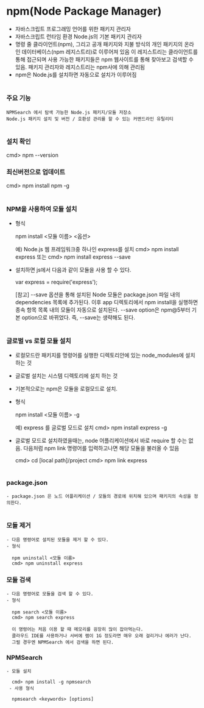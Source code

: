 # npm(Node Package Manager)
   - 자바스크립트 프로그래밍 언어를 위한 패키지 관리자
   - 자바스크립트 런타임 환경 Node.js의 기본 패키지 관리자
   - 명령 줄 클라이언트(npm), 그리고 공개 패키지와 지불 방식의 개인 패키지의 온라인 데이터베이스(npm 레지스트리)로 이루어져 있음
     이 레지스트리는 클라이언트를 통해 접근되며 사용 가능한 패키지들은 npm 웹사이트를 통해 찾아보고 검색할 수 있음. 패키지 관리자와 레지스트리는 npm사에 의해 관리됨
   - npm은 Node.js를 설치하면 자동으로 설치가 이루어짐

 #   
 ### 주요 기능
    NPMSearch 에서 탐색 가능한 Node.js 패키지/모듈 저장소
    Node.js 패키지 설치 및 버전 / 호환성 관리를 할 수 있는 커맨드라인 유틸리티

#
### 설치 확인
   cmd> npm --version



### 최신버전으로 업데이트
  cmd> npm install npm -g

#
### NPM을 사용하여 모듈 설치
   - 형식 

      npm install <모듈 이름> <옵션>
      
	  예) Node.js 웹 프레임워크중 하나인 express를 설치
          cmd> npm install express
          또는
          cmd> npm install express --save

   - 설치하면 js에서 다음과 같이 모듈을 사용 할 수 있다.
   
      var express = require('express');

	  [참고]
		 --save 옵션을 통해 설치된 Node 모듈은 package.json 파일 내의 dependencies 목록에 추가된다. 이후 app 디렉토리에서 npm install을 실행하면 종속 항목 목록 내의 모듈이 자동으로 설치된다.
		 --save option은 npm@5부터 기본 option으로 바뀌었다. 즉, --save는 생략해도 된다.

#
### 글로벌 vs 로컬 모듈 설치
   - 로컬모드란 패키지를 명령어를 실행한 디렉토리안에 있는 node_modules에 설치 하는 것
   - 글로벌 설치는 시스템 디렉토리에 설치 하는 것
   - 기본적으로는 npm은 모듈을 로컬모드로 설치. 
   - 형식 
   
      npm install <모듈 이름>  -g
	  
     예) express 를 글로벌 모드로 설치
         cmd> npm install express -g

   - 글로벌 모드로 설치하였을때는, node 어플리케이션에서 바로 require 할 수는 없음.
     다음처럼 npm link 명령어를 입력하고나면 해당 모듈을 불러올 수 있음

      cmd> cd [local path]/project
      cmd> npm link express

#
### package.json
    - package.json 은 노드 어플리케이션 / 모듈의 경로에 위치해 있으며 패키지의 속성을 정의한다.

#
### 모듈 제거
    - 다음 명령어로 설치된 모듈을 제거 할 수 있다.
    - 형식 

      npm uninstall <모듈 이름>
      cmd> npm uninstall express


### 모듈 검색
    - 다음 명령어로 모듈을 검색 할 수 있다.
    - 형식 
	
	  npm search <모듈 이름>
      cmd> npm search express

      이 명령어는 처음 이용 할 때 메모리를 굉장히 많이 잡아먹는다.
      클라우드 IDE를 사용하거나 서버에 램이 1G 정도라면 매우 오래 걸리거나 에러가 난다.
      그럴 경우엔 NPMSearch 에서 검색을 하면 된다.

### NPMSearch
    - 모둘 설치
     
      cmd> npm install -g npmsearch
     - 사용 형식

      npmsearch <keywords> [options]
   
